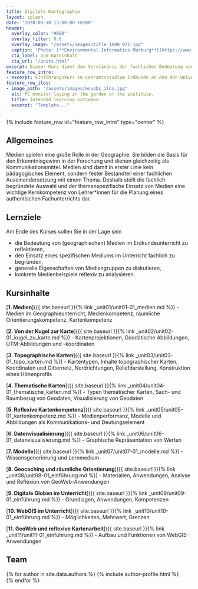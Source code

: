 ```yaml
---
title: Digitale Kartographie
layout: splash
date: '2020-09-10 13:00:00 +0100'
header:
  overlay_color: "#000"
  overlay_filter: 0.6
  overlay_image: "/assets/images/title_1600_971.jpg"
  caption: 'Photo: [**Environmental Informatics Marburg**](https://www.flickr.com/environmentalinformatics-marburg/)'
  cta_label: Zum Kursinhalt
  cta_url: "/units.html"
excerpt: Dieser Kurs dient dem Verständnis der fachlichen Bedeutung von (Geo-)Medien.
feature_row_intro:
- excerpt: Einführungskurs im Lehramtsstudium Erdkunde an den den Universitäten [Philipps Universität Marburg](https://www.uni-marburg.de/de/fb19/studium/studiengaenge/erdkunde-lehramt-gymnasium/herzlich-willkommen-beim-bachelor-geographie){:target="_blank"} und [Goethe Universität Frankfurt am Main](https://www.uni-frankfurt.de/35791074){:target="_blank"}
feature_row_ilos:
- image_path: "/assets/images/envobs_ilos.jpg"
  alt: PC monitor laying in the garden of the institute.
  title: Intended learning outcomes
  excerpt: "Template..."
---
```


{% include feature_row id="feature_row_intro" type="center" %}

## Allgemeines 
Medien spielen eine große Rolle in der Geographie. Sie bilden die Basis für den Erkenntnisgewinn in der Forschung und dienen gleichzeitig als Kommunikationsmittel. Medien sind damit in erster Linie kein pädagogisches Element, sondern fester Bestandteil einer fachlichen Auseinandersetzung mit einem Thema. Deshalb stellt die fachlich begründete Auswahl und der themenspezifische Einsatz von Medien eine wichtige Kernkompetenz von Lehrer*innen für die Planung eines authentischen Fachunterrichts dar.

## Lernziele
Am Ende des Kurses sollen Sie in der Lage sein
* die Bedeutung von (geographischen) Medien im Erdkundeunterricht zu reflektieren,
* den Einsatz eines spezifischen Mediums im Unterricht fachlich zu begründen,
* generelle Eigenschaften von Mediengruppen zu diskutieren,
* konkrete Medienbeispiele reflexiv zu analysieren.

## Kursinhalte

[**1. Medien**]({{ site.baseurl }}{% link _unit01/unit01-01_medien.md %}) - Medien im Geographieunterricht, Medienkompetenz, räumliche Orientierungskompetenz, Kartenkompetenz 
  
[**2. Von der Kugel zur Karte**]({{ site.baseurl }}{% link _unit02/unit02-01_kugel_zu_karte.md %}) - Kartenprojektionen, Geodätische Abbildungen, UTM-Abbildungen und -koordinaten
  
[**3. Topographische Karten**]({{ site.baseurl }}{% link _unit03/unit03-01_topo_karten.md %}) - Kartentypen, Inhalte topographischer Karten, Koordinaten und Gitternetz, Nordrichtungen, Reliefdarstellung, Konstruktion eines Höhenprofils
  
[**4. Thematische Karten**]({{ site.baseurl }}{% link _unit04/unit04-01_thematische_karten.md %}) - Typen thematischer Karten, Sach- und Raumbezug von Geodaten, Visualisierung von Geodaten
  
[**5. Reflexive Kartenkompetenz**]({{ site.baseurl }}{% link _unit05/unit05-01_kartenkompetenz.md %}) - Medienperformanz, Modelle und Abbildungen als Kommunikations- und Deutungselement

[**6. Datenvisualisierung**]({{ site.baseurl }}{% link _unit06/unit06-01_datenvisualisierung.md %}) - Graphische Repräsentation von Werten
  
[**7. Modelle**]({{ site.baseurl }}{% link _unit07/unit07-01_modelle.md %}) - Wissensgenerierung und Lernmedium

[**8. Geocaching und räumliche Orientierung**]({{ site.baseurl }}{% link _unit08/unit08-01_einführung.md %}) - Materialien, Anwendungen, Analyse und Reflexion von GeoWeb-Anwendungen

[**9. Digitale Globen im Unterricht**]({{ site.baseurl }}{% link _unit09/unit09-01_einführung.md %}) - Grundlagen, Anwendungen, Kompetenzen
 
[**10. WebGIS im Unterricht**]({{ site.baseurl }}{% link _unit10/unit10-01_einführung.md %}) - Möglichkeiten, Mehrwert, Grenzen

[**11. GeoWeb und reflexive Kartenarbeit**]({{ site.baseurl }}{% link _unit11/unit11-01_einführung.md %}) - Aufbau und Funktionen von WebGIS-Anwendungen


## Team

{% for author in site.data.authors %} 
  {% include author-profile.html %}
 <br /> 
{% endfor %}
